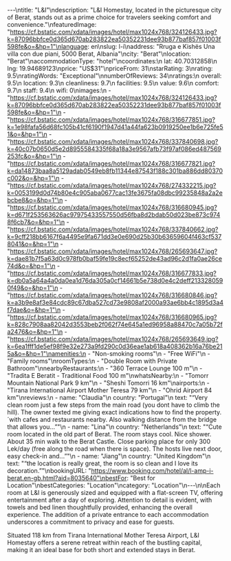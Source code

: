 ---\ntitle: "L&I"\ndescription: "L&I Homestay, located in the picturesque city of Berat, stands out as a prime choice for travelers seeking comfort and convenience."\nfeaturedImage: "https://cf.bstatic.com/xdata/images/hotel/max1024x768/324126433.jpg?k=87096bbfce0d365d670ab283822ea50352231dee93b877baf857f01003f598fe&o=&hp=1"\nlanguage: en\nslug: l-i\naddress: "Rruga e Kishës Una villa con due piani, 5000 Berat, Albania"\ncity: "Berat"\nlocation: "Berat"\naccommodationType: "hotel"\ncoordinates:\n  lat: 40.70312858\n  lng: 19.94689123\nprice: "US$31"\npriceFrom: 31\nstarRating: 3\nrating: 9.5\nratingWords: "Exceptional"\nnumberOfReviews: 34\nratings:\n  overall: 9.5\n  location: 9.3\n  cleanliness: 9.7\n  facilities: 9.5\n  value: 9.6\n  comfort: 9.7\n  staff: 9.4\n  wifi: 0\nimages:\n  - "https://cf.bstatic.com/xdata/images/hotel/max1024x768/324126433.jpg?k=87096bbfce0d365d670ab283822ea50352231dee93b877baf857f01003f598fe&o=&hp=1"\n  - "https://cf.bstatic.com/xdata/images/hotel/max1024x768/316677851.jpg?k=1e98fafa56d68fc105b41cf6190f1947d41a44fa623b0919250ee1b6e725fe51&o=&hp=1"\n  - "https://cf.bstatic.com/xdata/images/hotel/max1024x768/337840698.jpg?k=40c07b0650d5e2d8955584335f68a18a3e9567afb73f97af086ed487569253fc&o=&hp=1"\n  - "https://cf.bstatic.com/xdata/images/hotel/max1024x768/316677821.jpg?k=da14873baa8a5129adab0549eb8fb11344e87543f188c301ba886dd80370c002&o=&hp=1"\n  - "https://cf.bstatic.com/xdata/images/hotel/max1024x768/274332215.jpg?k=0053199d0d74b80e4c905aba0677cac13fe3675fa08dbc99235848a2a2ebcbe8&o=&hp=1"\n  - "https://cf.bstatic.com/xdata/images/hotel/max1024x768/316680945.jpg?k=d671f253563626ac97975433557550d56fba8d2bdab50d023be873c9748f6cb7&o=&hp=1"\n  - "https://cf.bstatic.com/xdata/images/hotel/max1024x768/337840662.jpg?k=9cff218bb6167f6a4495e9fa671dd3e0e690d25b30b63659604f463cf5378041&o=&hp=1"\n  - "https://cf.bstatic.com/xdata/images/hotel/max1024x768/265693647.jpg?k=dae81b7f5a63d0c978fb0baf59fe19c8ecf65252de43ad96c2d1fa0ae26ce74d&o=&hp=1"\n  - "https://cf.bstatic.com/xdata/images/hotel/max1024x768/316677833.jpg?k=db0a5a64a4a0da0ea1d76da305a0cf14661b5e738d0e4c2deff2133280590f49&o=&hp=1"\n  - "https://cf.bstatic.com/xdata/images/hotel/max1024x768/316680846.jpg?k=a3b9e8af3e84cdc89c67dba527cd73e9808af2000a93ae6bb4c1895d3a4f7dae&o=&hp=1"\n  - "https://cf.bstatic.com/xdata/images/hotel/max1024x768/316680965.jpg?k=828c7908aa82042d3553beb2f062f74e645a1ed96958a88470c7a05b72fa2476&o=&hp=1"\n  - "https://cf.bstatic.com/xdata/images/hotel/max1024x768/265693649.jpg?k=6ea1fff1de5ef98f9e32e273a9fd290c0d36eae1ab618a408362b16a76be215a&o=&hp=1"\namenities:\n  - "Non-smoking rooms"\n  - "Free WiFi"\n  - "Family rooms"\nroomTypes:\n  - "Double Room with Private Bathroom"\nnearbyRestaurants:\n  - "360 Terrace Lounge 100 m"\n  - "Tradita E Beratit - Traditional Food 100 m"\nwhatsNearby:\n  - "Tomorr Mountain National Park 9 km"\n  - "Sheshi Tomorri 16 km"\nairports:\n  - "Tirana International Airport Mother Teresa 79 km"\n  - "Ohrid Airport 84 km"\nreviews:\n  - name: "Claudia"\n    country: "Portugal"\n    text: "“Very clean room just a few steps from the main road (you dont have to climb the hill). The owner texted me giving exact indications how to find the property. ´with cafes and restaurants nearby. Also walking distance from the bridge that allows you...”"\n  - name: "Lina"\n    country: "Netherlands"\n    text: "“Cute room located in the old part of Berat. The room stays cool. Nice shower. About 35 min walk to the Berat Castle. Close parking place for only 300 Lek/day (free along the road when there is space). The hosts live next door, easy check-in and...”"\n  - name: "Jiang"\n    country: "United Kingdom"\n    text: "“the location is really great, the room is so clean and I love its decoration.”"\nbookingURL: "https://www.booking.com/hotel/al/l-amp-i-berat.en-gb.html?aid=8035640"\nbestFor: "Best for Location"\nbestCategories: "Location"\ncategory: "Location"\n---\n\nEach room at L&I is generously sized and equipped with a flat-screen TV, offering entertainment after a day of exploring. Attention to detail is evident, with towels and bed linen thoughtfully provided, enhancing the overall experience. The addition of a private entrance to each accommodation underscores a commitment to privacy and ease for guests.

Situated 118 km from Tirana International Mother Teresa Airport, L&I Homestay offers a serene retreat within reach of the bustling capital, making it an ideal base for both short and extended stays in Berat.